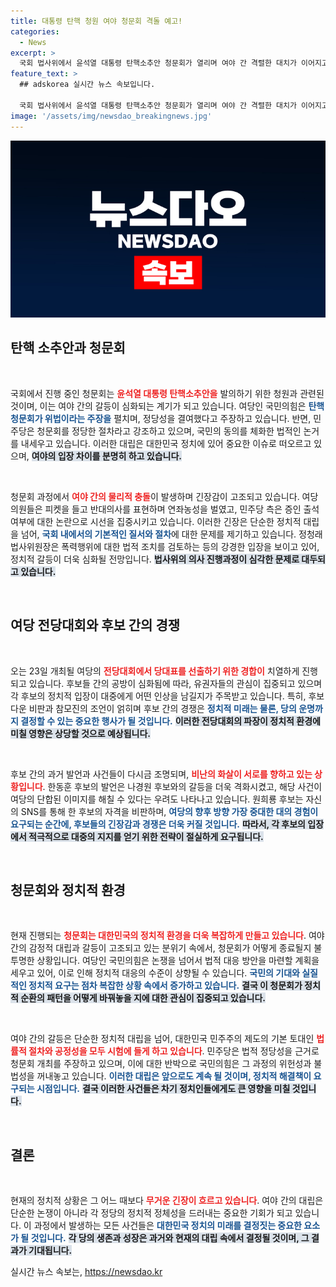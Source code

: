 ```yaml
---
title: 대통령 탄핵 청원 여야 청문회 격돌 예고!
categories:
  - News
excerpt: >
  국회 법사위에서 윤석열 대통령 탄핵소추안 청문회가 열리며 여야 간 격렬한 대치가 이어지고 있습니다. 여당은 청문회 중단을 요구하고, 민주당은 정당성을 주장하며 충돌이 계속되고 있습니다. 정국의 긴박한 상황을 놓고 누가 승리할지 주목됩니다!
feature_text: >
  ## adskorea 실시간 뉴스 속보입니다.

  국회 법사위에서 윤석열 대통령 탄핵소추안 청문회가 열리며 여야 간 격렬한 대치가 이어지고 있습니다. 여당은 청문회 중단을 요구하고, 민주당은 정당성을 주장하며 충돌이 계속되고 있습니다. 정국의 긴박한 상황을 놓고 누가 승리할지 주목됩니다!
image: '/assets/img/newsdao_breakingnews.jpg'
---
```


<p><img src="/assets/img/newsdao_breakingnews.jpg" alt="adskorea 속보" /></p>

<h2 data-ke-size="size26">탄핵 소추안과 청문회</h2>

<p data-ke-size="size16">&nbsp;</p>  

<p>국회에서 진행 중인 청문회는 <b><span style="color: #ee2323;">윤석열 대통령 탄핵소추안을</span></b> 발의하기 위한 청원과 관련된 것이며, 이는 여야 간의 갈등이 심화되는 계기가 되고 있습니다. 여당인 국민의힘은 <b><span style="color: #1a5490;">탄핵 청문회가 위법이라는 주장을</span></b> 펼치며, 정당성을 결여했다고 주장하고 있습니다. 반면, 민주당은 청문회를 정당한 절차라고 강조하고 있으며, 국민의 동의를 체화한 법적인 논거를 내세우고 있습니다. 이러한 대립은 대한민국 정치에 있어 중요한 이슈로 떠오르고 있으며, <b><span style="background-color: #21538527;">여야의 입장 차이를 분명히 하고 있습니다.</span></b></p>

<p data-ke-size="size16">&nbsp;</p>  

<p>청문회 과정에서 <b><span style="color: #ee2323;">여야 간의 물리적 충돌</span></b>이 발생하며 긴장감이 고조되고 있습니다. 여당 의원들은 피켓을 들고 반대의사를 표현하며 연좌농성을 벌였고, 민주당 측은 증인 출석 여부에 대한 논란으로 시선을 집중시키고 있습니다. 이러한 긴장은 단순한 정치적 대립을 넘어, <b><span style="color: #1a5490;">국회 내에서의 기본적인 질서와 절차</span></b>에 대한 문제를 제기하고 있습니다. 정청래 법사위원장은 폭력행위에 대한 법적 조치를 검토하는 등의 강경한 입장을 보이고 있어, 정치적 갈등이 더욱 심화될 전망입니다. <b><span style="background-color: #21538527;">법사위의 의사 진행과정이 심각한 문제로 대두되고 있습니다.</span></b></p>

<p data-ke-size="size16">&nbsp;</p>  

<h2 data-ke-size="size26">여당 전당대회와 후보 간의 경쟁</h2>

<p data-ke-size="size16">&nbsp;</p>  

<p>오는 23일 개최될 여당의 <b><span style="color: #ee2323;">전당대회에서 당대표를 선출하기 위한 경합이</span></b> 치열하게 진행되고 있습니다. 후보들 간의 공방이 심화됨에 따라, 유권자들의 관심이 집중되고 있으며 각 후보의 정치적 입장이 대중에게 어떤 인상을 남길지가 주목받고 있습니다. 특히, 후보다운 비판과 참모진의 조언이 얽히며 후보 간의 경쟁은 <b><span style="color: #1a5490;">정치적 미래는 물론, 당의 운명까지 결정할 수 있는 중요한 행사가 될 것입니다.</span></b> <b><span style="background-color: #21538527;">이러한 전당대회의 파장이 정치적 환경에 미칠 영향은 상당할 것으로 예상됩니다.</span></b></p>

<p data-ke-size="size16">&nbsp;</p>  

<p>후보 간의 과거 발언과 사건들이 다시금 조명되며, <b><span style="color: #ee2323;">비난의 화살이 서로를 향하고 있는 상황입니다</span></b>. 한동훈 후보의 발언은 나경원 후보와의 갈등을 더욱 격화시켰고, 해당 사건이 여당의 단합된 이미지를 해칠 수 있다는 우려도 나타나고 있습니다. 원희룡 후보는 자신의 SNS를 통해 한 후보의 자격을 비판하며, <b><span style="color: #1a5490;">여당의 향후 방향 가장 중대한 대의 경험이 요구되는 순간에, 후보들의 긴장감과 경쟁은 더욱 커질 것입니다.</span></b> <b><span style="background-color: #21538527;">따라서, 각 후보의 입장에서 적극적으로 대중의 지지를 얻기 위한 전략이 절실하게 요구됩니다.</span></b></p>

<p data-ke-size="size16">&nbsp;</p>  

<h2 data-ke-size="size26">청문회와 정치적 환경</h2>

<p data-ke-size="size16">&nbsp;</p>  

<p>현재 진행되는 <b><span style="color: #ee2323;">청문회는 대한민국의 정치적 환경을 더욱 복잡하게 만들고 있습니다</span></b>. 여야 간의 감정적 대립과 갈등이 고조되고 있는 분위기 속에서, 청문회가 어떻게 종료될지 불투명한 상황입니다. 여당인 국민의힘은 논쟁을 넘어서 법적 대응 방안을 마련할 계획을 세우고 있어, 이로 인해 정치적 대응의 수준이 상향될 수 있습니다. <b><span style="color: #1a5490;">국민의 기대와 실질적인 정치적 요구는 점차 복잡한 상황 속에서 증가하고 있습니다.</span></b> <b><span style="background-color: #21538527;">결국 이 청문회가 정치적 순환의 패턴을 어떻게 바꿔놓을 지에 대한 관심이 집중되고 있습니다.</span></b></p>

<p data-ke-size="size16">&nbsp;</p>  

<p>여야 간의 갈등은 단순한 정치적 대립을 넘어, 대한민국 민주주의 제도의 기본 토대인 <b><span style="color: #ee2323;">법률적 절차와 공정성을 모두 시험에 들게 하고 있습니다</span></b>. 민주당은 법적 정당성을 근거로 청문회 개최를 주장하고 있으며, 이에 대한 반박으로 국민의힘은 그 과정의 위헌성과 불법성을 꺼내놓고 있습니다. <b><span style="color: #1a5490;">이러한 대립은 앞으로도 계속 될 것이며, 정치적 해결책이 요구되는 시점입니다.</span></b> <b><span style="background-color: #21538527;">결국 이러한 사건들은 차기 정치인들에게도 큰 영향을 미칠 것입니다.</span></b></p>

<p data-ke-size="size16">&nbsp;</p>  

<h2 data-ke-size="size26">결론</h2>

<p data-ke-size="size16">&nbsp;</p>  

<p>현재의 정치적 상황은 그 어느 때보다 <b><span style="color: #ee2323;">무거운 긴장이 흐르고 있습니다</span></b>. 여야 간의 대립은 단순한 논쟁이 아니라 각 정당의 정치적 정체성을 드러내는 중요한 기회가 되고 있습니다. 이 과정에서 발생하는 모든 사건들은 <b><span style="color: #1a5490;">대한민국 정치의 미래를 결정짓는 중요한 요소가 될 것입니다.</span></b> <b><span style="background-color: #21538527;">각 당의 생존과 성장은 과거와 현재의 대립 속에서 결정될 것이며, 그 결과가 기대됩니다.</span></b></p>
실시간 뉴스 속보는, <a href="https://newsdao.kr" rel="dofollow">https://newsdao.kr</a>


